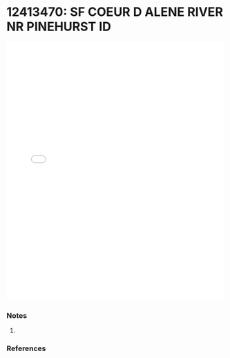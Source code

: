 # 12413470: SF COEUR D ALENE RIVER NR PINEHURST ID

<iframe src="/_static/stations/12413470_fdc.html" width="100%" height="600" frameborder="0"></iframe>

### Notes
1. 

### References

